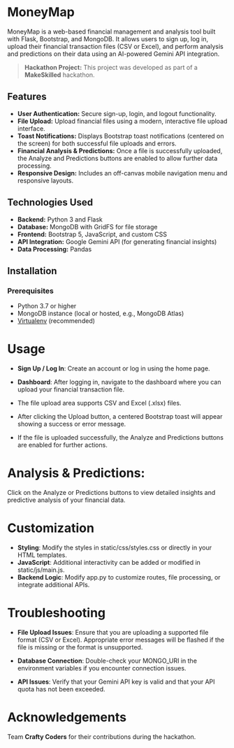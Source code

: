 # MoneyMap

MoneyMap is a web-based financial management and analysis tool built with Flask, Bootstrap, and MongoDB. It allows users to sign up, log in, upload their financial transaction files (CSV or Excel), and perform analysis and predictions on their data using an AI-powered Gemini API integration.

> **Hackathon Project:** This project was developed as part of a **MakeSkilled** hackathon.

## Features

- **User Authentication:** Secure sign-up, login, and logout functionality.
- **File Upload:** Upload financial files using a modern, interactive file upload interface.
- **Toast Notifications:** Displays Bootstrap toast notifications (centered on the screen) for both successful file uploads and errors.
- **Financial Analysis & Predictions:** Once a file is successfully uploaded, the Analyze and Predictions buttons are enabled to allow further data processing.
- **Responsive Design:** Includes an off-canvas mobile navigation menu and responsive layouts.

## Technologies Used

- **Backend:** Python 3 and Flask
- **Database:** MongoDB with GridFS for file storage
- **Frontend:** Bootstrap 5, JavaScript, and custom CSS
- **API Integration:** Google Gemini API (for generating financial insights)
- **Data Processing:** Pandas

## Installation

### Prerequisites

- Python 3.7 or higher
- MongoDB instance (local or hosted, e.g., MongoDB Atlas)
- [Virtualenv](https://virtualenv.pypa.io/en/latest/) (recommended)

# Usage
- **Sign Up / Log In**:
   Create an account or log in using the home page.

- **Dashboard**:
After logging in, navigate to the dashboard where you can upload your financial transaction file.

- The file upload area supports CSV and Excel (.xlsx) files.
- After clicking the Upload button, a centered Bootstrap toast will appear showing a success or error message.
- If the file is uploaded successfully, the Analyze and Predictions buttons are enabled for further actions.
# Analysis & Predictions:
Click on the Analyze or Predictions buttons to view detailed insights and predictive analysis of your financial data.

# Customization
- **Styling**: Modify the styles in static/css/styles.css or directly in your HTML templates.
- **JavaScript**: Additional interactivity can be added or modified in static/js/main.js.
- **Backend Logic**: Modify app.py to customize routes, file processing, or integrate additional APIs.
# Troubleshooting
- **File Upload Issues**:
Ensure that you are uploading a supported file format (CSV or Excel). Appropriate error messages will be flashed if the file is missing or the format is unsupported.

- **Database Connection**:
Double-check your MONGO_URI in the environment variables if you encounter connection issues.

- **API Issues**:
Verify that your Gemini API key is valid and that your API quota has not been exceeded.

# Acknowledgements
Team **Crafty Coders** for their contributions during the hackathon.
